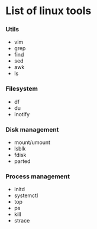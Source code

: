 # List of linux tools

### Utils
- vim 
- grep 
- find 
- sed 
- awk 
- ls 

### Filesystem
- df
- du
- inotify

### Disk management
- mount/umount
- lsblk
- fdisk
- parted

### Process management
- initd
- systemctl
- top
- ps
- kill
- strace

